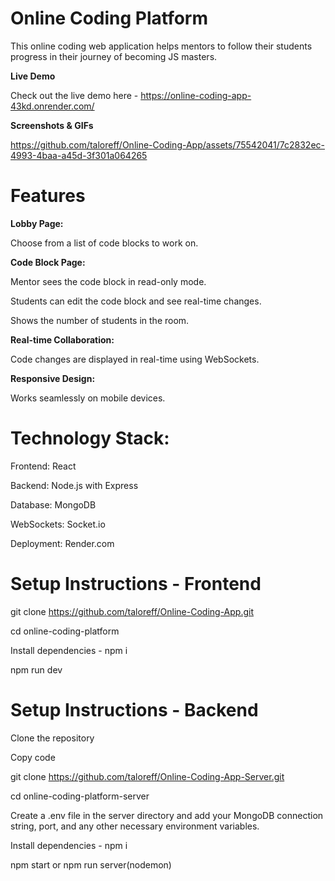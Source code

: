# Online Coding Platform
This online coding web application helps mentors to follow their students progress in their journey of becoming JS masters.

**Live Demo**

Check out the live demo here - https://online-coding-app-43kd.onrender.com/


**Screenshots & GIFs**


https://github.com/taloreff/Online-Coding-App/assets/75542041/7c2832ec-4993-4baa-a45d-3f301a064265



# Features
**Lobby Page:** 

Choose from a list of code blocks to work on.

**Code Block Page:**

Mentor sees the code block in read-only mode.

Students can edit the code block and see real-time changes.

Shows the number of students in the room.


**Real-time Collaboration:** 

Code changes are displayed in real-time using WebSockets.


**Responsive Design:** 

Works seamlessly on mobile devices.

# Technology Stack:

Frontend: React

Backend: Node.js with Express

Database: MongoDB

WebSockets: Socket.io

Deployment: Render.com


# Setup Instructions - Frontend

git clone https://github.com/taloreff/Online-Coding-App.git

cd online-coding-platform

Install dependencies - npm i

npm run dev


# Setup Instructions - Backend

Clone the repository

Copy code

git clone https://github.com/taloreff/Online-Coding-App-Server.git

cd online-coding-platform-server

Create a .env file in the server directory and add your MongoDB connection string, port, and any other necessary environment variables.

Install dependencies - npm i

npm start or npm run server(nodemon)









